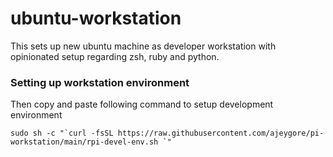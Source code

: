 # ubuntu-workstation
This sets up new ubuntu machine as developer workstation with opinionated setup regarding zsh, ruby and python.

### Setting up workstation environment


Then copy and paste following command to setup development environment

```
sudo sh -c "`curl -fsSL https://raw.githubusercontent.com/ajeygore/pi-workstation/main/rpi-devel-env.sh `"

